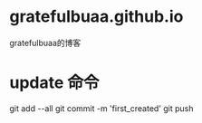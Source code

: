 # gratefulbuaa.github.io
gratefulbuaa的博客
# update 命令
git add --all
git commit -m 'first_created' 
git push

